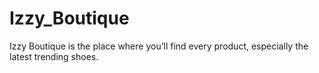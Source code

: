 # Izzy_Boutique
Izzy Boutique is the place where you’ll find every product, especially the latest trending shoes.
